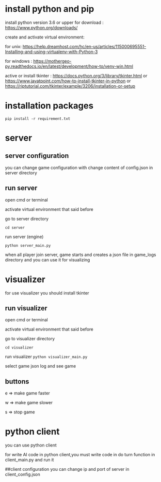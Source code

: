 # install python and pip 
install python version 3.6 or upper 
for download : <a>https://www.python.org/downloads/ 

create and activate virtual environment:

for unix: <a>https://help.dreamhost.com/hc/en-us/articles/115000695551-Installing-and-using-virtualenv-with-Python-3

for windows : <a>https://mothergeo-py.readthedocs.io/en/latest/development/how-to/venv-win.html

active or install tkinter : <a>https://docs.python.org/3/library/tkinter.html or  <a>https://www.javatpoint.com/how-to-install-tkinter-in-python or <a> https://riptutorial.com/tkinter/example/3206/installation-or-setup



# installation packages
`pip install -r requirement.txt`

# server
## server configuration 
you can change game configuration with change content of config.json in server directory 

## run server 
open cmd or terminal 

activate virtual environment that said before

go to server directory 

`cd server`

run server (engine)

`python server_main.py`

when all player join server, game starts and creates a json file in game_logs directory and you can use it for visualizing


# visualizer 
for use visualizer you should install tkinter 
## run visualizer 
open cmd or terminal 

activate virtual environment that said before

go to visualizer directory 

`cd visualizer`

run visualizer
`python visualizer_main.py`

select game json log  and see game 

## buttons 
e => make game faster 

w => make game slower

s => stop game

# python client 
you can use python client 

for write AI code in python client,you must write code in do turn function in client_main.py and run it

##client configuration 
you can change ip and port of server in client_config.json


